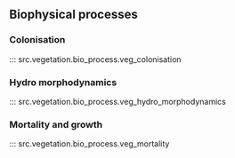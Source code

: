 ## Biophysical processes

### Colonisation
::: src.vegetation.bio_process.veg_colonisation

### Hydro morphodynamics
::: src.vegetation.bio_process.veg_hydro_morphodynamics

### Mortality and growth
::: src.vegetation.bio_process.veg_mortality



